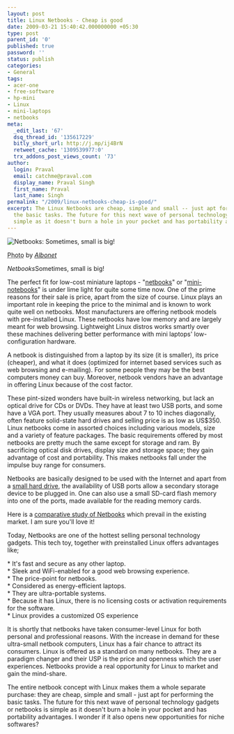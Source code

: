 ```yaml
---
layout: post
title: Linux Netbooks - Cheap is good
date: 2009-03-21 15:40:42.000000000 +05:30
type: post
parent_id: '0'
published: true
password: ''
status: publish
categories:
- General
tags:
- acer-one
- free-software
- hp-mini
- Linux
- mini-laptops
- netbooks
meta:
  _edit_last: '67'
  dsq_thread_id: '135617229'
  bitly_short_url: http://j.mp/ij4BrN
  retweet_cache: '1309539977:0'
  trx_addons_post_views_count: '73'
author:
  login: Praval
  email: catchme@praval.com
  display_name: Praval Singh
  first_name: Praval
  last_name: Singh
permalink: "/2009/linux-netbooks-cheap-is-good/"
excerpt: The Linux Netbooks are cheap, simple and small -- just apt for performing
  the basic tasks. The future for this next wave of personal technology gadgets is
  simple as it doesn't burn a hole in your pocket and has portability advantages.
---
```

<div class="figure"><img src="/static/2009/03/linux-netbooks.jpg" alt="Netbooks: Sometimes, small is big!" />
<p class="credit"><abbr class="type" title="Photograph">Photo</abbr> by <cite><a href="http://www.flickr.com/photos/albonet/3206411911/">Albonet</a></cite></p>
<p class="caption"><em class="title">Netbooks</em>Sometimes, small is big!</p>
</div>

<p>The perfect fit for low-cost miniature laptops - "<a href="http://en.wikipedia.org/wiki/Netbook">netbooks</a>" or "<a href="http://gizmodo.com/5123712/hp-mini-2140-netbook-outdoes-the-2133-with-atom-processor-and-169-led-screen">mini-notebooks</a>" is under lime light for quite some time now. One of the prime reasons for their sale is price, apart from the size of course. Linux plays an important role in keeping the price to the minimal and is known to work quite well on netbooks. Most manufacturers are offering netbook models with pre-installed Linux. These netbooks have low memory and are largely meant for web browsing. Lightweight Linux distros works smartly over these machines delivering better performance with mini laptops' low-configuration hardware.  </p>
<p>A netbook is distinguished from a laptop by its size (it is smaller), its price (cheaper), and what it does (optimized for internet based services such as web browsing and e-mailing). For some people they may be the best computers money can buy. Moreover, netbook vendors have an advantage in offering Linux because of the cost factor.</p>
<p>These pint-sized wonders have built-in wireless networking, but lack an optical drive for CDs or DVDs. They have at least two USB ports, and some have a VGA port. They usually measures about 7 to 10 inches diagonally, often feature solid-state hard drives and selling price is as low as US$350. Linux netbooks come in assorted choices including various models, size and a variety of feature packages. The basic requirements offered by most netbooks are pretty much the same except for storage and ram. By sacrificing optical disk drives, display size and storage space; they gain advantage of cost and portability. This makes netbooks fall under the impulse buy range for consumers.</p>
<p>Netbooks are basically designed to be used with the Internet and apart from a <a href="http://news.cnet.com/8301-13924_3-10145481-64.html?part=rss&amp;subj=news">small hard drive</a>, the availability of USB ports allow a secondary storage device to be plugged in. One can also use a small SD-card flash memory into one of the ports, made available for the reading memory cards.</p>
<p>Here is a <a href="http://en.wikipedia.org/wiki/Comparison_of_netbooks">comparative study of Netbooks</a> which prevail in the existing market. I am sure you'll love it!</p>
<p>Today, Netbooks are one of the hottest selling personal technology gadgets. This tech toy, together with preinstalled Linux offers advantages like;</p>
<p>* It's fast and secure as any other laptop.<br />
* Sleek and WiFi-enabled for a good web browsing experience.<br />
* The price-point for netbooks.<br />
*  Considered as energy-efficient laptops.<br />
* They are ultra-portable systems.<br />
* Because it has Linux, there is no licensing costs or activation requirements for the software.<br />
* Linux provides a customized OS experience</p>
<p>It is shortly that netbooks have taken consumer-level Linux for both personal and professional reasons. With the increase in demand for these ultra-small netbook computers, Linux has a fair chance to attract its consumers. Linux is offered as a standard on many netbooks. They are a paradigm changer and their USP is the price and openness which the user experiences. Netbooks provide a real opportunity for Linux to market and gain the mind-share. </p>
<p>The entire netbook concept with Linux makes them a whole separate purchase: they are cheap, simple and small - just apt for performing the basic tasks. The future for this next wave of personal technology gadgets or netbooks is simple as it doesn't burn a hole in your pocket and has portability advantages. I wonder if it also opens new opportunities for niche softwares?</p>
